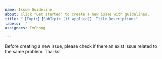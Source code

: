 ```yaml
---
name: Issue Guideline
about: Click "Get started" to create a new issue with guidelines.
title: "【Topic】【SubTopic (if applied)】 Title Descriptions"
labels: ''
assignees: ImChong

---
```


Before creating a new issue, please check if there an exist issue related to the same problem. Thanks!
